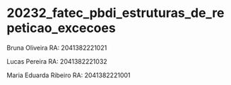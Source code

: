 # 20232_fatec_pbdi_estruturas_de_repeticao_excecoes

Bruna Oliveira RA: 2041382221021

Lucas Pereira RA: 2041382221032

Maria Eduarda Ribeiro RA: 2041382221001
